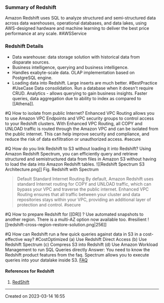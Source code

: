 ### Summary of Redshift
Amazon Redshift uses SQL to analyze structured and semi-structured data across data warehouses, operational databases, and data lakes, using AWS-designed hardware and machine learning to deliver the best price performance at any scale. #AWSService 
### Redshift Details
* Data warehouse: data storage solution with historical data from disparate sources.
* Business intelligence, querying and business intelligence.
* Handles exabyte-scale data. OLAP implementation based on PostgreSQL engine.
* Loading data into Redshift. Large inserts are much better. #BestPractice 
#UseCase 
	Data consolidation. Run a database when it doesn't require CRUD.
	Analytics - allows querying to gain business insights.
	Faster queries, data aggregation due to ability to index as compared to [[Athena]].

#Q How to isolate from public Internet?
Enhanced VPC Routing allows you to use Amazon VPC Endpoints and VPC security groups to control access to your Redshift clusters. With Enhanced VPC Routing, all COPY and UNLOAD traffic is routed through the Amazon VPC and can be isolated from the public internet. This can help improve security and compliance, and reduce the risk of data exfiltration or unauthorized access. #secure 

#Q How do you link Redshift to S3 without loading it into Redshift?
Using Amazon Redshift Spectrum, you can efficiently query and retrieve structured and semistructured data from files in Amazon S3 without having to load the data into Amazon Redshift tables.
![[Redshift Spectrum S3 Architecture.png]]
Fig. Redshift with Spectrum
> Default Standard Internet Routing
By default, Amazon Redshift uses standard Internet routing for COPY and UNLOAD traffic, which can bypass your VPC and traverse the public internet. Enhanced VPC Routing ensures that all traffic between your cluster and data repositories stays within your VPC, providing an additional layer of protection and control. #secure 


 #Q How to prepare Redshift for [[DR]] ?
 Use automated snapshots to another region. 
There is a multi-AZ option now available too. #resilient 
![[redshift-cross-region-restore-solution.png|256]]

#Q How can Redshift run a few quick queries against data in S3 in a cost-effective way? #CostOptimized 
(a) Use Redshift Direct Access
(b) Use Redshift Spectrum
(c) Compress S3 into Redshift
(d) Use Amazon Workload Management to run SQL Queries directly
Answer: You need to know the Redshift product features from the faq. Spectrum allows you to execute queries into your datalake inside S3. [FAQ](https://aws.amazon.com/redshift/faqs/)
#### References for Redshift
1. [RedShift](https://aws.amazon.com/redshift/)

---
Created on 2023-03-14 16:55
